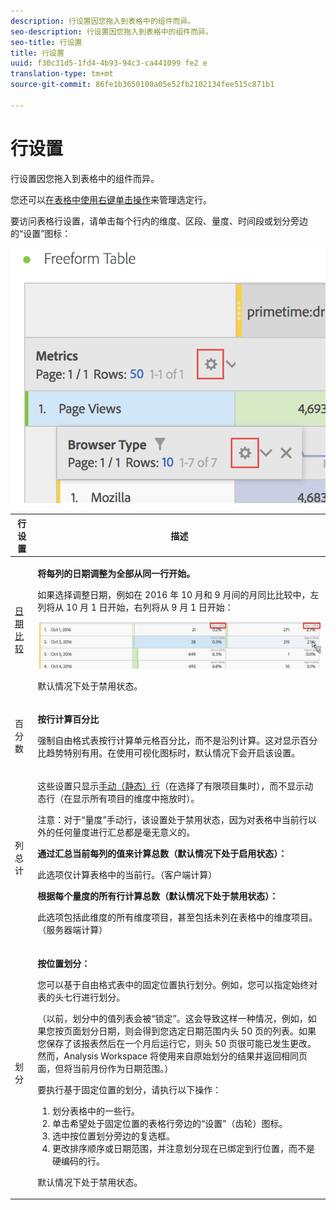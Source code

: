 ```yaml
---
description: 行设置因您拖入到表格中的组件而异。
seo-description: 行设置因您拖入到表格中的组件而异。
seo-title: 行设置
title: 行设置
uuid: f30c31d5-1fd4-4b93-94c3-ca441099 fe2 e
translation-type: tm+mt
source-git-commit: 86fe1b3650100a05e52fb2102134fee515c871b1

---
```



# 行设置

行设置因您拖入到表格中的组件而异。

您还可以[在表格中使用右键单击操作](../../../../analyze/analysis-workspace/visualizations/freeform-table.md#concept_0D2E24FCCBAF4194AA941448860E422F)来管理选定行。

要访问表格行设置，请单击每个行内的维度、区段、量度、时间段或划分旁边的“设置”图标：

![](assets/row-settings.png)

<table id="table_7ACE6413DB1F40349ED2860020F92E55"> 
 <thead> 
  <tr> 
   <th colname="col1" class="entry"> 行设置 </th> 
   <th colname="col2" class="entry"> 描述 </th> 
  </tr>
 </thead>
 <tbody> 
  <tr> 
   <td colname="col1"> <p><a href="../../../../analyze/analysis-workspace/components/calendar-date-ranges/time-comparison.md#concept_93BCAD81B7A54ABBBA5CD9E419F6F764" format="dita" scope="local"> 日期比较</a> </p> </td> 
   <td colname="col2"> <p><b>将每列的日期调整为全部从同一行开始。</b> </p> <p>如果选择调整日期，例如在 2016 年 10 月和 9 月间的月同比比较中，左列将从 10 月 1 日开始，右列将从 9 月 1 日开始： </p> <p><img placement="break"  src="assets/add-time-period-column3.png" width="500px" id="image_99398B13FEDA4715B8B818DF6093CA37" /> </p> <p>默认情况下处于禁用状态。 </p> </td> 
  </tr> 
  <tr> 
   <td colname="col1"> <p>百分数 </p> </td> 
   <td colname="col2"> <p><b>按行计算百分比</b> </p> <p>强制自由格式表按行计算单元格百分比，而不是沿列计算。这对显示百分比趋势特别有用。在使用<span class="uicontrol">可视化</span>图标时，默认情况下会开启该设置。 </p> </td> 
  </tr> 
  <tr> 
   <td colname="col1"> <p>列总计 </p> </td> 
   <td colname="col2"> <p>这些设置只显示<a href="../../../../analyze/analysis-workspace/build-workspace-project/column-row-settings/manual-vs-dynamic-rows.md#concept_C50E7DFBC0504C72A973123192F487D8" format="dita" scope="local">手动（静态）行</a>（在选择了有限项目集时），而不显示动态行（在显示所有项目的维度中拖放时）。 <p>注意：对于<i></i>“量度”手动行，该设置处于禁用状态，因为对表格中当前行以外的任何量度进行汇总都是毫无意义的。 </p> </p> <p><b>通过汇总当前每列的值来计算总数（默认情况下处于启用状态）：</b> </p> <p>此选项仅计算表格中的当前行。（客户端计算） </p> <p><b>根据每个量度的所有行计算总数（默认情况下处于禁用状态）：</b> </p> <p>此选项包括此维度的所有维度项目，甚至包括未列在表格中的维度项目。（服务器端计算） </p> </td> 
  </tr> 
  <tr> 
   <td colname="col1"> <p>划分 </p> </td> 
   <td colname="col2"> <p><b>按位置划分：</b> </p> <p>您可以基于自由格式表中的固定位置执行划分。例如，您可以指定始终对表的头七行进行划分。 </p> <p>（以前，划分中的值列表会被“锁定”。这会导致这样一种情况，例如，如果您按<span class="term">页面</span>划分<span class="term">日期</span>，则会得到您选定日期范围内头 50 页的列表。如果您保存了该报表然后在一个月后运行它，则头 50 页很可能已发生更改。然而，Analysis Workspace 将使用来自原始划分的结果并返回相同页面，但将当前月份作为日期范围。） </p> <p>要执行基于固定位置的划分，请执行以下操作： </p> 
    <ol id="ol_A396A11566AA4F52BC3ABBC373CEF477"> 
     <li id="li_BDAB1E9A48D44944A4F7C31F1182B923">划分表格中的一些行。 </li> 
     <li id="li_C5610437D3714CCEB9F3C771864B4336">单击希望处于固定位置的表格行旁边的“设置”（齿轮）图标。 </li> 
     <li id="li_675E429DC3B94201978166F9408D30B1">选中<span class="uicontrol">按位置划分</span>旁边的复选框。 </li> 
     <li id="li_E8A417D0D6D1438CAE825843BA0A7060">更改排序顺序或日期范围，并注意划分现在已绑定到行位置，而不是硬编码的行。 </li> 
    </ol> <p>默认情况下处于禁用状态。 </p> </td> 
  </tr> 
 </tbody> 
</table>

